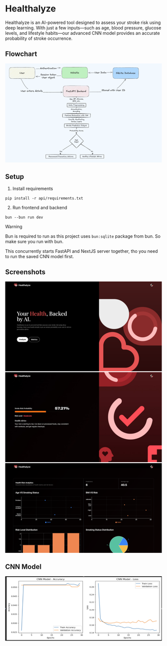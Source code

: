 # Healthalyze

Healthalyze is an AI-powered tool designed to assess your stroke risk using deep learning. With just a few inputs—such as age, blood pressure, glucose levels, and lifestyle habits—our advanced CNN model provides an accurate probability of stroke occurrence.

## Flowchart
![image](/public/screenshots/flowchart.png)



## Setup
1. Install requirements
```
pip install -r api/requirements.txt
```

2. Run frontend and backend
```
bun --bun run dev
```

> [!WARNING]
> Bun is required to run as this project uses `bun:sqlite` package from bun. So make sure you run with bun.

This concurrently starts FastAPI and NextJS server together, tho you need to run the saved CNN model first.

## Screenshots
![image](/public/screenshots/home.png)
![image](/public/screenshots/risk.png)
![image](/public/screenshots/graph.png)

## CNN Model
![image](/public/screenshots/accuracy.png)


